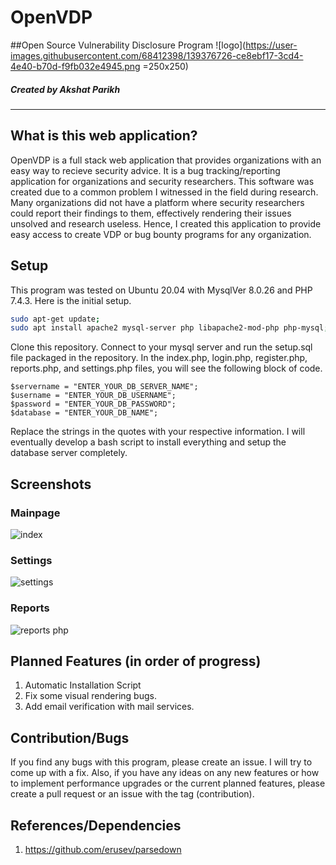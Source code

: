 # OpenVDP
##Open Source Vulnerability Disclosure Program
![logo](https://user-images.githubusercontent.com/68412398/139376726-ce8ebf17-3cd4-4e40-b70d-f9fb032e4945.png =250x250)
##### Created by Akshat Parikh
***
## What is this web application?
OpenVDP is a full stack web application that provides organizations with an easy way to recieve security advice. It is a bug tracking/reporting application for organizations and security researchers. This software was created due to a common problem I witnessed in the field during research. Many organizations did not have a platform where security researchers could report their findings to them, effectively rendering their issues unsolved and research useless. Hence, I created this application to provide easy access to create VDP or bug bounty programs for any organization.
## Setup
This program was tested on Ubuntu 20.04 with MysqlVer 8.0.26 and PHP 7.4.3. 
Here is the initial setup.
```bash
sudo apt-get update;
sudo apt install apache2 mysql-server php libapache2-mod-php php-mysql;
```
Clone this repository.
Connect to your mysql server and run the setup.sql file packaged in the repository.
In the index.php, login.php, register.php, reports.php, and settings.php files, you will see the following block of code. 
```
$servername = "ENTER_YOUR_DB_SERVER_NAME";
$username = "ENTER_YOUR_DB_USERNAME";
$password = "ENTER_YOUR_DB_PASSWORD";
$database = "ENTER_YOUR_DB_NAME";
```
Replace the strings in the quotes with your respective information.
I will eventually develop a bash script to install everything and setup the database server completely. 

## Screenshots
### Mainpage
![index](https://user-images.githubusercontent.com/68412398/139379893-07c491e8-8e9a-4afe-8cd0-87de6119f777.PNG)
### Settings
![settings](https://user-images.githubusercontent.com/68412398/139379943-0c4a6b12-b57a-497c-b747-6e72155fe28f.png)
### Reports
![reports php](https://user-images.githubusercontent.com/68412398/139379972-afe18f92-f480-4fa8-8551-fc4689e992fc.PNG)
## Planned Features (in order of progress)
1. Automatic Installation Script
2. Fix some visual rendering bugs.
3. Add email verification with mail services.
## Contribution/Bugs
If you find any bugs with this program, please create an issue. I will try to come up with a fix. Also, if you have any ideas on any new features or how to implement performance upgrades or the current planned features, please create a pull request or an issue with the tag (contribution).
## References/Dependencies
1. https://github.com/erusev/parsedown
